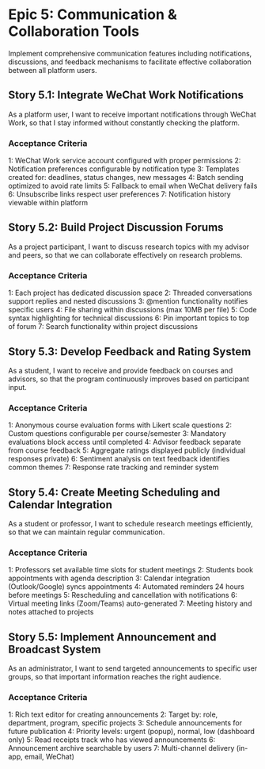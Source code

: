 # Epic 5: Communication & Collaboration Tools

Implement comprehensive communication features including notifications, discussions, and feedback mechanisms to facilitate effective collaboration between all platform users.

## Story 5.1: Integrate WeChat Work Notifications

As a platform user,
I want to receive important notifications through WeChat Work,
so that I stay informed without constantly checking the platform.

### Acceptance Criteria
1: WeChat Work service account configured with proper permissions
2: Notification preferences configurable by notification type
3: Templates created for: deadlines, status changes, new messages
4: Batch sending optimized to avoid rate limits
5: Fallback to email when WeChat delivery fails
6: Unsubscribe links respect user preferences
7: Notification history viewable within platform

## Story 5.2: Build Project Discussion Forums

As a project participant,
I want to discuss research topics with my advisor and peers,
so that we can collaborate effectively on research problems.

### Acceptance Criteria
1: Each project has dedicated discussion space
2: Threaded conversations support replies and nested discussions
3: @mention functionality notifies specific users
4: File sharing within discussions (max 10MB per file)
5: Code syntax highlighting for technical discussions
6: Pin important topics to top of forum
7: Search functionality within project discussions

## Story 5.3: Develop Feedback and Rating System

As a student,
I want to receive and provide feedback on courses and advisors,
so that the program continuously improves based on participant input.

### Acceptance Criteria
1: Anonymous course evaluation forms with Likert scale questions
2: Custom questions configurable per course/semester
3: Mandatory evaluations block access until completed
4: Advisor feedback separate from course feedback
5: Aggregate ratings displayed publicly (individual responses private)
6: Sentiment analysis on text feedback identifies common themes
7: Response rate tracking and reminder system

## Story 5.4: Create Meeting Scheduling and Calendar Integration

As a student or professor,
I want to schedule research meetings efficiently,
so that we can maintain regular communication.

### Acceptance Criteria
1: Professors set available time slots for student meetings
2: Students book appointments with agenda description
3: Calendar integration (Outlook/Google) syncs appointments
4: Automated reminders 24 hours before meetings
5: Rescheduling and cancellation with notifications
6: Virtual meeting links (Zoom/Teams) auto-generated
7: Meeting history and notes attached to projects

## Story 5.5: Implement Announcement and Broadcast System

As an administrator,
I want to send targeted announcements to specific user groups,
so that important information reaches the right audience.

### Acceptance Criteria
1: Rich text editor for creating announcements
2: Target by: role, department, program, specific projects
3: Schedule announcements for future publication
4: Priority levels: urgent (popup), normal, low (dashboard only)
5: Read receipts track who has viewed announcements
6: Announcement archive searchable by users
7: Multi-channel delivery (in-app, email, WeChat)
